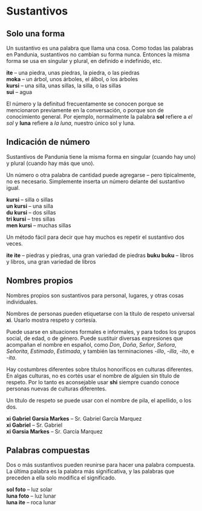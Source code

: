 # Sustantivos

## Solo una forma

Un sustantivo es una palabra que llama una cosa.
Como todas las palabras en Pandunia, sustantivos no cambian su forma nunca.
Entonces la misma forma se usa en singular y plural, en definido e indefinido, etc.

**ite**
– una piedra, unas piedras, la piedra, o las piedras  
**moka**
– un árbol, unos árboles, el álbol, o los árboles  
**kursi**
– una silla, unas sillas, la silla, o las sillas  
**sui**
– agua

El número y la definitud frecuentamente se conocen porque se mencionaron previamente en la conversación, o porque son de conocimiento general.
Por ejemplo, normalmente la palabra **sol** refiere a _el sol_ y **luna** refiere a _la luna_, nuestro único sol y luna.


## Indicación de número

Sustantivos de Pandunia tiene la misma forma
en singular (cuando hay uno)
y plural (cuando hay más que uno).

Un número o otra palabra de cantidad puede agregarse
– pero tipicalmente, no es necesario.
Simplemente inserta un número delante del sustantivo igual.

**kursi**
– silla o sillas  
**un kursi**
– una silla  
**du kursi**
– dos sillas  
**tri kursi**
– tres sillas  
**men kursi**
– muchas sillas

Un método fácil para decir que hay muchos es repetir el sustantivo dos veces.

**ite ite**
– piedras y piedras, una gran variedad de piedras
**buku buku**
– libros y libros, una gran variedad de libros


## Nombres propios

Nombres propios son sustantivos para personal, lugares, y otras cosas individuales.

Nombres de personas pueden etiquetarse con la título de respeto universal
**xi**.
Usarlo mostra respeto y cortesía.

Puede usarse en situaciones formales e informales, y para todos los grupos social, de edad, o de género.
Puede sustituir diversas expresiones que acompañan el nombre en español, como
_Don_, _Doña_, _Señor_, _Señora_, _Señorita_, _Estimado_, _Estimada_,
y también las terminaciones _-illo_, _-illa_, _-ito_, e _-ita_.

Hay costumbres diferentes sobre títulos honoríficos en culturas diferentes.
En algas culturas, no es cortés usar el nombre de alguien sin título de respeto.
Por lo tanto es aconsejable usar **shi** siempre cuando conoce personas nuevas de culturas diferentes.

Un título de respeto se puede usar con el nombre de pila, el apellido, o los dos.

**xi Gabriel Garsia Markes**
– Sr. Gabriel García Marquez  
**xi Gabriel**
– Sr. Gabriel  
**xi Garsia Markes**
– Sr. García Marquez


## Palabras compuestas

Dos o más sustantivos pueden reunirse para hacer una palabra compuesta.
La última palabra es la palabra más significativa,
y las palabras que preceden a ella solo modifica el significado.

**sol foto**
– luz solar  
**luna foto**
– luz lunar  
**luna ite**
– roca lunar


